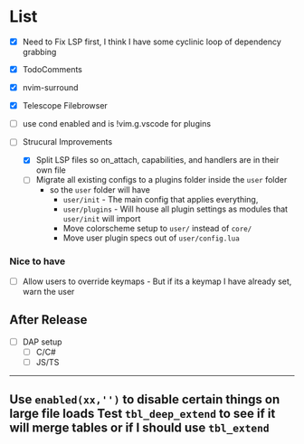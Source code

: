 # List
- [X] Need to Fix LSP first, I think I have some cyclinic loop of dependency grabbing
- [X] TodoComments
- [X] nvim-surround
- [X] Telescope Filebrowser
- [ ] use cond enabled and is !vim.g.vscode for plugins

- [ ] Strucural Improvements
    - [X] Split LSP files so on_attach, capabilities, and handlers are in their own file
    - [ ] Migrate all existing configs to a plugins folder inside the `user` folder
        - so the `user` folder will have
            - `user/init` - The main config that applies everything,
            - `user/plugins` - Will house all plugin settings as modules that `user/init` will import
            - Move colorscheme setup to `user/` instead of `core/`
            - Move user plugin specs out of `user/config.lua`

### Nice to have
- [ ] Allow users to override keymaps - But if its a keymap I have already set, warn the user

## After Release
- [ ] DAP setup
    - [ ] C/C#
    - [ ] JS/TS
---
Use `enabled(xx,'')` to disable certain things on large file loads
Test `tbl_deep_extend` to see if it will merge tables or if I should use `tbl_extend`
---
